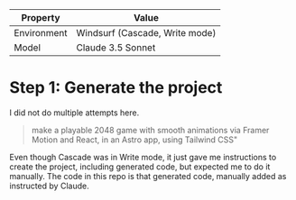 | Property    | Value                          |
| ----------- | ------------------------------ |
| Environment | Windsurf (Cascade, Write mode) |
| Model       | Claude 3.5 Sonnet              |

# Step 1: Generate the project

I did not do multiple attempts here.

> make a playable 2048 game with smooth animations via Framer Motion and React,
> in an Astro app, using Tailwind CSS"

Even though Cascade was in Write mode, it just gave me instructions to create
the project, including generated code, but expected me to do it manually. The
code in this repo is that generated code, manually added as instructed by
Claude.
